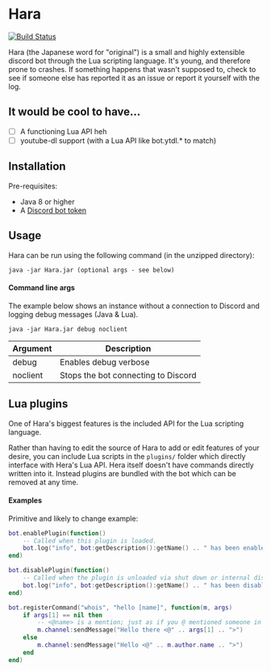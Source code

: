 # Hara

[![Build Status](https://ci.jammehcow.ml/job/Hara/badge/icon)](https://ci.jammehcow.ml/job/Hara/)

Hara (the Japanese word for "original") is a small and highly extensible discord bot through the Lua scripting language. It's young, and therefore prone to crashes.
If something happens that wasn't supposed to, check to see if someone else has reported it as an issue or report it yourself with the log.

## It would be cool to have...

- [ ] A functioning Lua API heh
- [ ] youtube-dl support (with a Lua API like bot.ytdl.* to match)

## Installation

Pre-requisites:
 - Java 8 or higher
 - A [Discord bot token](https://discordapp.com/developers/docs/topics/oauth2#registering-applications)

## Usage

Hara can be run using the following command (in the unzipped directory):

```
java -jar Hara.jar (optional args - see below)
```

#### Command line args

The example below shows an instance without a connection to Discord and logging debug messages (Java & Lua).
 
```
java -jar Hara.jar debug noclient
```

| Argument | Description |
| -------- | ----------- |
| debug    | Enables debug verbose |
| noclient | Stops the bot connecting to Discord |

## Lua plugins

One of Hara's biggest features is the included API for the Lua scripting language.

Rather than having to edit the source of Hara to add or edit features of your desire, you can include Lua scripts in the ```plugins/``` folder which directly interface with Hera's Lua API.
Hera itself doesn't have commands directly written into it. Instead plugins are bundled with the bot which can be removed at any time.

#### Examples

Primitive and likely to change example:
```lua
bot.enablePlugin(function()
    -- Called when this plugin is loaded.
    bot.log("info", bot:getDescription():getName() .. " has been enabled!")
end)

bot.disablePlugin(function()
    -- Called when the plugin is unloaded via shut down or internal disableAll() is called.
    bot.log("info", bot:getDescription():getName() .. " has been disabled! See you later.")
end)

bot.registerCommand("whois", "hello [name]", function(m, args)
    if args[1] == nil then
        -- <@name> is a mention; just as if you @ mentioned someone in chat.
        m.channel:sendMessage("Hello there <@" .. args[1] .. ">")
    else
        m.channel:sendMessage("Hello <@" .. m.author.name .. ">")
    end
end)
```